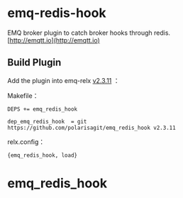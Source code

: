 
emq-redis-hook
============

EMQ broker plugin to catch broker hooks through redis.<br>
[http://emqtt.io](http://emqtt.io)<br>


Build Plugin
-----

Add the plugin into emq-relx [v2.3.11](https://github.com/emqx/emqx-rel/tree/v2.3.11) ：

Makefile：

```
DEPS += emq_redis_hook 

dep_emq_redis_hook  = git https://github.com/polarisagit/emq_redis_hook v2.3.11
```

relx.config：

```
{emq_redis_hook, load} 
```



# emq_redis_hook
